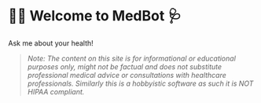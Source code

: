 # 👨‍⚕️ Welcome to MedBot  🩺

Ask me about your health!

>*Note: The content on this site is for informational or educational purposes only, might not be factual and does not substitute professional medical advice or consultations with healthcare professionals. Similarly this is a hobbyistic software as such it is NOT HIPAA compliant.*
